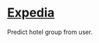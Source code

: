 # [Expedia](https://www.kaggle.com/c/expedia-hotel-recommendations)
Predict hotel group from user.

